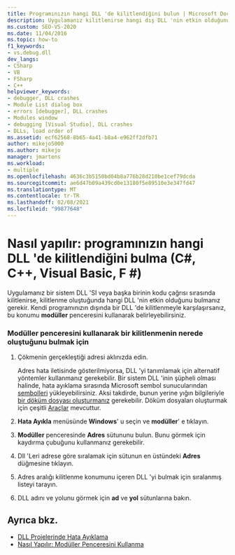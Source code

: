 ```yaml
---
title: Programınızın hangi DLL 'de kilitlendiğini bulun | Microsoft Docs
description: Uygulamanız kilitlenirse hangi dış DLL 'nin etkin olduğunu belirlemek için modüller penceresini kullanın. Bunu bir sistem DLL 'i veya başka birinin kodu için yapabilirsiniz.
ms.custom: SEO-VS-2020
ms.date: 11/04/2016
ms.topic: how-to
f1_keywords:
- vs.debug.dll
dev_langs:
- CSharp
- VB
- FSharp
- C++
helpviewer_keywords:
- debugger, DLL crashes
- Module List dialog box
- errors [debugger], DLL crashes
- Modules window
- debugging [Visual Studio], DLL crashes
- DLLs, load order of
ms.assetid: ecf62568-8b65-4a41-b8a4-e962ff2dfb71
author: mikejo5000
ms.author: mikejo
manager: jmartens
ms.workload:
- multiple
ms.openlocfilehash: 4636c3b5150bd04b8a776b28d210be1cef79dcda
ms.sourcegitcommit: ae6d47b09a439cd0e13180f5e89510e3e347fd47
ms.translationtype: MT
ms.contentlocale: tr-TR
ms.lasthandoff: 02/08/2021
ms.locfileid: "99877648"
---
```

# <a name="how-to-find-which-dll-your-program-crashed-in-c-c-visual-basic-f"></a>Nasıl yapılır: programınızın hangi DLL 'de kilitlendiğini bulma (C#, C++, Visual Basic, F #)

 Uygulamanız bir sistem DLL 'SI veya başka birinin kodu çağrısı sırasında kilitlenirse, kilitlenme oluştuğunda hangi DLL 'nin etkin olduğunu bulmanız gerekir. Kendi programınızın dışında bir DLL 'de kilitlenmeyle karşılaşırsanız, bu konumu **modüller** penceresini kullanarak belirleyebilirsiniz.

### <a name="to-find-where-a-crash-occurred-using-the-modules-window"></a>Modüller penceresini kullanarak bir kilitlenmenin nerede oluştuğunu bulmak için

1. Çökmenin gerçekleştiği adresi aklınızda edin.

    Adres hata iletisinde gösterilmiyorsa, DLL 'yi tanımlamak için alternatif yöntemler kullanmanız gerekebilir. Bir sistem DLL 'inin şüpheli olması halinde, hata ayıklama sırasında Microsoft sembol sunucularından [sembolleri](../debugger/specify-symbol-dot-pdb-and-source-files-in-the-visual-studio-debugger.md) yükleyebilirsiniz. Aksi takdirde, bunun yerine yığın bilgileriyle [bir döküm dosyası oluşturmanız](../debugger/using-dump-files.md) gerekebilir. Döküm dosyaları oluşturmak için çeşitli [Araçlar](https://blogs.msdn.microsoft.com/andrehal/2009/12/31/what-is-a-dump-and-how-do-i-create-one/) mevcuttur.

2. **Hata Ayıkla** menüsünde **Windows**' u seçin ve **modüller**' e tıklayın.

3. **Modüller** penceresinde **Adres** sütununu bulun. Bunu görmek için kaydırma çubuğunu kullanmanız gerekebilir.

4. Dll 'Leri adrese göre sıralamak için sütunun en üstündeki **Adres** düğmesine tıklayın.

5. Adres aralığı kilitlenme konumunu içeren DLL 'yi bulmak için sıralanmış listeyi tarayın.

6. DLL adını ve yolunu görmek için **ad** ve **yol** sütunlarına bakın.

## <a name="see-also"></a>Ayrıca bkz.
- [DLL Projelerinde Hata Ayıklama](../debugger/debugging-dll-projects.md)
- [Nasıl Yapılır: Modüller Penceresini Kullanma](../debugger/how-to-use-the-modules-window.md)